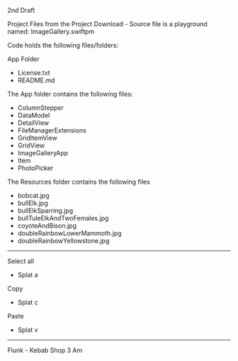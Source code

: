 2nd Draft

Project Files from the Project Download - Source file is a playground named: ImageGallery.swiftpm

Code holds the following files/folders:

App Folder
* License.txt
* README.md

The App folder contains the following files:
* ColumnStepper
* DataModel
* DetailView
* FileManagerExtensions
* GridItemView
* GridView
* ImageGalleryApp
* Item
* PhotoPicker

The Resources folder contains the following files
* bobcat.jpg
* bullElk.jpg
* bullElkSparring.jpg
* bullTuleElkAndTwoFemales.jpg
* coyoteAndBison.jpg
* doubleRainbowLowerMammoth.jpg
* doubleRainbowYellowstone.jpg
- - - - 

Select all
* Splat a

Copy
* Splat c

Paste
* Splat v

- - - -

Flunk - Kebab Shop 3 Am
